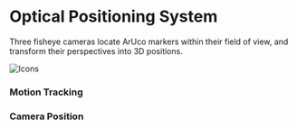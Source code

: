 # Optical Positioning System

Three fisheye cameras locate ArUco markers within their field of view, and transform their perspectives into 3D positions.

![Icons](https://skillicons.dev/icons?i=python,gtk,opencv&theme=light)

### Motion Tracking



### Camera Position

